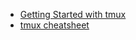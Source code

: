 - [Getting Started with tmux](https://ittavern.com/getting-started-with-tmux/)
- [tmux cheatsheet](https://tmuxcheatsheet.com/)